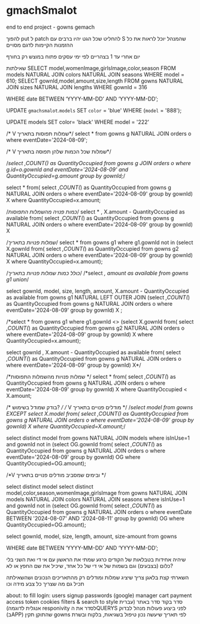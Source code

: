# gmachSmalot
end to end project - gowns gemach



להפוך put ל patch
להחליט שכל הגט יהיו ברבים עם S
שהמנהל יוכל לראות את כל ההזמנות הקיימות לדגם מסויים


יום אחרי עד 1 בצהריים
לפי ימי עסקים
פתוח במוצש רק בחורף


שאילתות
SELECT model,womenImage,girlsImage,color,season FROM models NATURAL JOIN colors NATURAL JOIN seasons WHERE model = 610;
SELECT gownId,model,amount,size,length FROM gowns NATURAL JOIN sizes NATURAL JOIN lengths WHERE gownId = 316

WHERE date BETWEEN ‘YYYY-MM-DD’ AND ‘YYYY-MM-DD’;

UPDATE `gmachsmalot`.`models` SET `color` = 'blue' WHERE (`model` = '888');

UPDATE models SET color= 'black' WHERE model = '222'

/* V שמלות תפוסות בתאריך*/
select *
from gowns g NATURAL JOIN orders o
where eventDate='2024-08-09';

/* V שמלות שכל הכמות שלהן תפוסה בתאריך*/

/*select *,COUNT(*) as QuantityOccupied
from gowns g JOIN orders o
where g.id=o.gownId and eventDate='2024-08-09' and QuantityOccupied=g.amount
group by gownId;*/

select *
from(
select *,COUNT(*) as QuantityOccupied
from gowns g NATURAL JOIN orders o
where eventDate='2024-08-09'
group by gownId) X
where QuantityOccupied=x.amount;

/*כמות פנויה מהשמלות התפוסות*/
select * , X.amount - QuantityOccupied as available
from(
select *,COUNT(*) as QuantityOccupied
from gowns g NATURAL JOIN orders o
where eventDate='2024-08-09'
group by gownId) X

/*שמלות פנויות בתאריך*/
select *
from gowns g1
where g1.gownId not in (select X.gownId
from(
select *,COUNT(*) as QuantityOccupied
from gowns g2 NATURAL JOIN orders o
where eventDate='2024-08-09'
group by gownId) X
where QuantityOccupied=x.amount);


/*כולל כמות שמלות פנויות בתאריך*/
/*select *, amount as available
from gowns g1
union*/

select gownId, model, size, length, amount, X.amount - QuantityOccupied as available
from gowns g1 NATURAL LEFT OUTER JOIN
(select *,COUNT(*) as QuantityOccupied
from gowns g NATURAL JOIN orders o
where eventDate='2024-08-09'
group by gownId) X ;


/*select *
from gowns g1
where g1.gownId <> (select X.gownId
from(
select *,COUNT(*) as QuantityOccupied
from gowns g2 NATURAL JOIN orders o
where eventDate='2024-08-09'
group by gownId) X
where QuantityOccupied=x.amount);


select gownId , X.amount - QuantityOccupied as available
from(
select *,COUNT(*) as QuantityOccupied
from gowns g NATURAL JOIN orders o
where eventDate='2024-08-09'
group by gownId) X*/


/*שמלות פנויות מהשמלות התפוסות */
select *
from(
select *,COUNT(*) as QuantityOccupied
from gowns g NATURAL JOIN orders o
where eventDate='2024-08-09'
group by gownId) X
where QuantityOccupied < X.amount;

/* בודק שמודל בשימוש? */
/* V מודלים פנויים בתאריך */
/*select model
from gowns
EXCEPT 
select X.model
from(
select *,COUNT(*) as QuantityOccupied
from gowns g NATURAL JOIN orders o
where eventDate='2024-08-09'
group by gownId) X
where QuantityOccupied=X.amount;*/

select distinct model
from gowns NATURAL JOIN models
where isInUse=1 and gownId not in (select OG.gownId
from(
select *,COUNT(*) as QuantityOccupied
from gowns g NATURAL JOIN orders o
where eventDate='2024-08-09'
group by gownId) OG
where QuantityOccupied=OG.amount);

/*V ובימים שמסביב  מודלים פנויים בתאריך */

select distinct model
select distinct model,color,season,womenImage,girlsImage
from gowns NATURAL JOIN models NATURAL JOIN colors NATURAL JOIN seasons
where isInUse=1 and gownId not in (select OG.gownId
from(
select *,COUNT(*) as QuantityOccupied
from gowns g NATURAL JOIN orders o
where eventDate BETWEEN '2024-08-07' AND '2024-08-11'
group by gownId) OG
where QuantityOccupied=OG.amount);

select gownId, model, size, length, amount, size-amount
from gowns

WHERE date BETWEEN ‘YYYY-MM-DD’ AND ‘YYYY-MM-DD’;



שיהיה אחידות בטבלאות של הקודים כרגע שמתי את הראשון עם אי די ואת השני בלי כלום (בצבעים)
וגם בשמות של אי די של כל אחד, שיכיל את שם החפץ או לא?


השארתי קצת בלאגן צריך שיציג שמלות ומודלים רק מהתאריכים הנכונים ושהשאילתה תכיל גם מה שצריך כל צבע מידה וכו








about: to fill
login: users
signup
passwords
(google)
manager
cart
payment
access token
cookies
filters & search
to style
סדר בקוד סדר באתר (עברית אנגלית לדוגמה)
responivity
לסדר את הQUERYS
לפני ביצוע פעולות מנהל לבדוק (בAPP) שהתוקן תקין
gowns			לפי תאריך
שיעשה נכון טיפול בשגיאות, בלקוח ובשרת